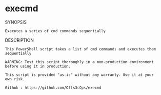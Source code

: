 # execmd
SYNOPSIS
    
    Executes a series of cmd commands sequentially
    
DESCRIPTION
    
    This PowerShell script takes a list of cmd commands and executes them sequentially
 
    WARNING: Test this script thoroughly in a non-production environment before using it in production.

    This script is provided "as-is" without any warranty. Use it at your own risk.

    Github : https://github.com/Offs3cOps/execmd
